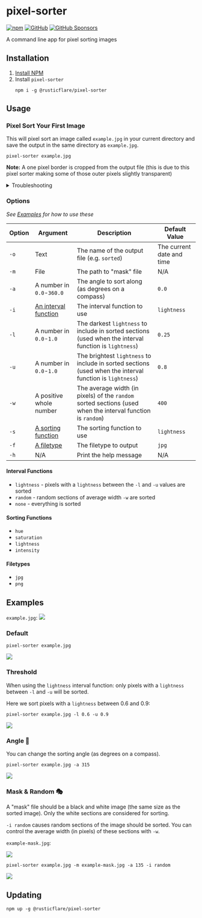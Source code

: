 # pixel-sorter

[![npm](https://img.shields.io/npm/v/@rusticflare/pixel-sorter)](https://www.npmjs.com/package/@rusticflare/pixel-sorter)
[![GitHub](https://img.shields.io/github/license/RusticFlare/pixel-sorter)](LICENSE)
[![GitHub Sponsors](https://img.shields.io/github/sponsors/RusticFlare?style=social)](https://github.com/sponsors/RusticFlare)

A command line app for pixel sorting images

## Installation

1. [Install NPM](https://www.npmjs.com/get-npm)
1. Install `pixel-sorter`
    ```shell
    npm i -g @rusticflare/pixel-sorter
    ```

## Usage

### Pixel Sort Your First Image

This will pixel sort an image called `example.jpg` in your current directory and save the output in the same directory
as `example.jpg`.

```shell
pixel-sorter example.jpg
```

**Note:** A one pixel border is cropped from the output file (this is due to this pixel sorter making some of those
outer pixels slightly transparent)

<details><summary>Troubleshooting</summary>

- **Powershell**
    - Make sure you are running as an _Administrator_
    - If you see this error:
      ```shell
      ... cannot be loaded because the execution of scripts is disabled on this system.
      ```
      run:
      ```shell
      Set-ExecutionPolicy RemoteSigned
      ```
      ([See this StackOverflow answer for more details](https://stackoverflow.com/a/4038991))

</details>

### Options

_See [Examples](#examples) for how to use these_

|Option|Argument|Description|Default Value|
|---|---|---|---|
|`-o`|Text|The name of the output file (e.g. `sorted`)|The current date and time|
|`-m`|File|The path to "mask" file|N/A|
|`-a`|A number in `0.0`-`360.0`|The angle to sort along (as degrees on a compass)|`0.0`|
|`-i`|[An interval function](#interval-functions)|The interval function to use|`lightness`|
|`-l`|A number in `0.0`-`1.0`|The darkest `lightness` to include in sorted sections (used when the interval function is `lightness`)|`0.25`|
|`-u`|A number in `0.0`-`1.0`|The brightest `lightness` to include in sorted sections (used when the interval function is `lightness`)|`0.8`|
|`-w`|A positive whole number|The average width (in pixels) of the `random` sorted sections (used when the interval function is `random`)|`400`|
|`-s`|[A sorting function](#sorting-functions)|The sorting function to use|`lightness`|
|`-f`|[A filetype](#filetypes)|The filetype to output|`jpg`|
|`-h`|N/A|Print the help message|N/A|

#### Interval Functions

- `lightness` - pixels with a `lightness` between the `-l` and `-u` values are sorted
- `random` - random sections of average width `-w` are sorted
- `none` - everything is sorted

#### Sorting Functions

- `hue`
- `saturation`
- `lightness`
- `intensity`

#### Filetypes

- `jpg`
- `png`

## Examples

`example.jpg`:
![](examples/example.jpg)

### Default

```shell
pixel-sorter example.jpg
```

![](examples/example-sorted-default.jpg)

### Threshold

When using the `lightness` interval function: only pixels with a `lightness` between `-l` and `-u` will be sorted.

Here we sort pixels with a `lightness` between 0.6 and 0.9:

```shell
pixel-sorter example.jpg -l 0.6 -u 0.9
```

![](examples/example-sorted-l-6-u-9.jpg)

### Angle 🧭

You can change the sorting angle (as degrees on a compass).

```shell
pixel-sorter example.jpg -a 315
```

![](examples/example-sorted-a-315.jpg)

### Mask & Random 🎭

A "mask" file should be a black and white image (the same size as the sorted image). Only the white sections are
considered for sorting.

`-i random` causes random sections of the image should be sorted. You can control the average width (in pixels) of these
sections with `-w`.

`example-mask.jpg`:

![](examples/example-mask.jpg)

```shell
pixel-sorter example.jpg -m example-mask.jpg -a 135 -i random
```

![](examples/example-sorted-mask.jpg)

## Updating

```shell
npm up -g @rusticflare/pixel-sorter
```

